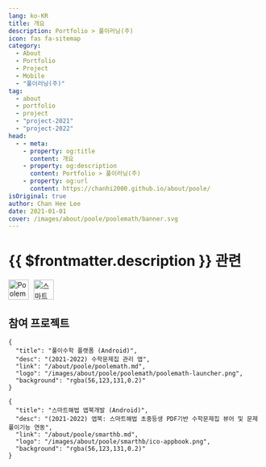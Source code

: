 ```yaml
---
lang: ko-KR
title: 개요
description: Portfolio > 풀이러닝(주)
icon: fas fa-sitemap
category: 
  - About
  - Portfolio
  - Project
  - Mobile
  - "풀이러닝(주)"
tag:
  - about
  - portfolio
  - project
  - "project-2021"
  - "project-2022"
head:
  - - meta:
    - property: og:title
      content: 개요
    - property: og:description
      content: Portfolio > 풀이러닝(주)
    - property: og:url
      content: https://chanhi2000.github.io/about/poole/
isOriginal: true
author: Chan Hee Lee
date: 2021-01-01
cover: /images/about/poole/poolemath/banner.svg
---
```


# {{ $frontmatter.description }} 관련

<SiteInfo
  name="풀이러닝"
  desc=""
  url="https://www.poolemath.com"
  logo="/images/about/poole/logo.png"
  preview="/images/about/poole/banner.svg"/>

<p style="display:flex;align-items:center;justify-contents:flex-start">
  <a href="https://www.poolemath.com/" style="margin-right:10px;">
    <img alt="Poolemath" src="/images/about/poole/logo.png" height="40px"/>
  </a>
  <a href="https://www.smarthb-math.co.kr/">
    <img alt="스마트해법" src="/images/about/logo-smarthb.png" height="40px"/>
  </a>
</p>

## 참여 프로젝트

```component VPCard
{
  "title": "풀이수학 플랫폼 (Android)",
  "desc": "(2021-2022) 수학문제집 관리 앱",
  "link": "/about/poole/poolemath.md",
  "logo": "/images/about/poole/poolemath/poolemath-launcher.png",
  "background": "rgba(56,123,131,0.2)"
}
```

```component VPCard
{
  "title": "스마트해법 앱북개발 (Android)",
  "desc": "(2021-2022) 앱북: 스마트해법 초중등생 PDF기반 수학문제집 뷰어 및 문제풀이기능 연동",
  "link": "/about/poole/smarthb.md",
  "logo": "/images/about/poole/smarthb/ico-appbook.png",
  "background": "rgba(56,123,131,0.2)"
}
```
